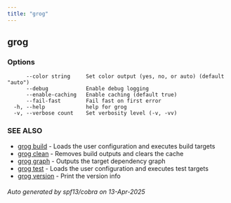 ```yaml
---
title: "grog"
---
```


## grog

### Options

```
      --color string     Set color output (yes, no, or auto) (default "auto")
      --debug            Enable debug logging
      --enable-caching   Enable caching (default true)
      --fail-fast        Fail fast on first error
  -h, --help             help for grog
  -v, --verbose count    Set verbosity level (-v, -vv)
```

### SEE ALSO

- [grog build](/reference/cli/grog_build/) - Loads the user configuration and executes build targets
- [grog clean](/reference/cli/grog_clean/) - Removes build outputs and clears the cache
- [grog graph](/reference/cli/grog_graph/) - Outputs the target dependency graph
- [grog test](/reference/cli/grog_test/) - Loads the user configuration and executes test targets
- [grog version](/reference/cli/grog_version/) - Print the version info

###### Auto generated by spf13/cobra on 13-Apr-2025
